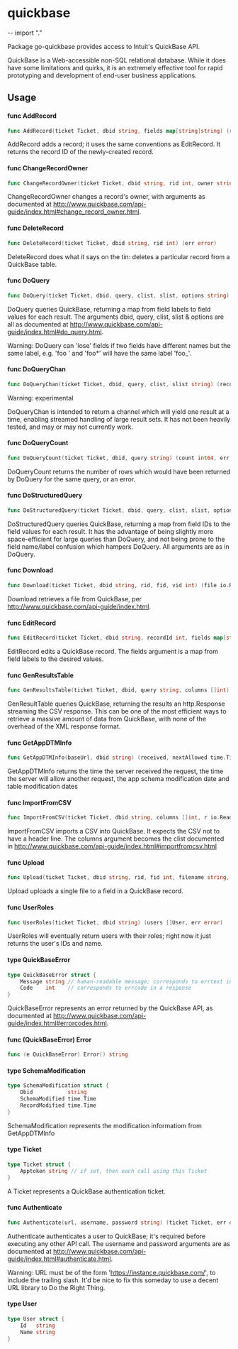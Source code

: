 # quickbase
--
    import "."

Package go-quickbase provides access to Intuit's QuickBase API.

QuickBase is a Web-accessible non-SQL relational database. While it does have
some limitations and quirks, it is an extremely effective tool for rapid
prototyping and development of end-user business applications.

## Usage

#### func  AddRecord

```go
func AddRecord(ticket Ticket, dbid string, fields map[string]string) (rid int, err error)
```
AddRecord adds a record; it uses the same conventions as EditRecord. It returns
the record ID of the newly-created record.

#### func  ChangeRecordOwner

```go
func ChangeRecordOwner(ticket Ticket, dbid string, rid int, owner string) (err error)
```
ChangeRecordOwner changes a record's owner, with arguments as documented at
<http://www.quickbase.com/api-guide/index.html#change_record_owner.html>.

#### func  DeleteRecord

```go
func DeleteRecord(ticket Ticket, dbid string, rid int) (err error)
```
DeleteRecord does what it says on the tin: deletes a particular record from a
QuickBase table.

#### func  DoQuery

```go
func DoQuery(ticket Ticket, dbid, query, clist, slist, options string) (records []map[string]string, err error)
```
DoQuery queries QuickBase, returning a map from field labels to field values for
each result. The arguments dbid, query, clist, slist & options are all as
documented at <http://www.quickbase.com/api-guide/index.html#do_query.html>.

Warning: DoQuery can 'lose' fields if two fields have different names but the
same label, e.g. 'foo ' and 'foo*' will have the same label 'foo_'.

#### func  DoQueryChan

```go
func DoQueryChan(ticket Ticket, dbid, query, clist, slist string) (records chan map[string]string, err error)
```
Warning: experimental

DoQueryChan is intended to return a channel which will yield one result at a
time, enabling streamed handling of large result sets. It has not been heavily
tested, and may or may not currently work.

#### func  DoQueryCount

```go
func DoQueryCount(ticket Ticket, dbid, query string) (count int64, err error)
```
DoQueryCount returns the number of rows which would have been returned by
DoQuery for the same query, or an error.

#### func  DoStructuredQuery

```go
func DoStructuredQuery(ticket Ticket, dbid, query, clist, slist, options string) (records []map[int]string, err error)
```
DoStructuredQuery queries QuickBase, returning a map from field IDs to the field
values for each result. It has the advantage of being slightly more
space-efficient for large queries than DoQuery, and not being prone to the field
name/label confusion which hampers DoQuery. All arguments are as in DoQuery.

#### func  Download

```go
func Download(ticket Ticket, dbid string, rid, fid, vid int) (file io.ReadCloser, err error)
```
Download retrieves a file from QuickBase, per
<http://www.quickbase.com/api-guide/index.html>.

#### func  EditRecord

```go
func EditRecord(ticket Ticket, dbid string, recordId int, fields map[string]string) (err error)
```
EditRecord edits a QuickBase record. The fields argument is a map from field
labels to the desired values.

#### func  GenResultsTable

```go
func GenResultsTable(ticket Ticket, dbid, query string, columns []int) (resp *http.Response, err error)
```
GenResultTable queries QuickBase, returning the results an http.Response
streaming the CSV response. This can be one of the most efficient ways to
retrieve a massive amount of data from QuickBase, with none of the overhead of
the XML response format.

#### func  GetAppDTMInfo

```go
func GetAppDTMInfo(baseUrl, dbid string) (received, nextAllowed time.Time, schemaModification SchemaModification, tableModification []SchemaModification, err error)
```
GetAppDTMInfo returns the time the server received the request, the time the
server will allow another request, the app schema modification date and table
modification dates

#### func  ImportFromCSV

```go
func ImportFromCSV(ticket Ticket, dbid string, columns []int, r io.Reader) (err error)
```
ImportFromCSV imports a CSV into QuickBase. It expects the CSV not to have a
header line. The columns argument becomes the clist documented in
<http://www.quickbase.com/api-guide/index.html#importfromcsv.html>

#### func  Upload

```go
func Upload(ticket Ticket, dbid string, rid, fid int, filename string, r io.Reader) (err error)
```
Upload uploads a single file to a field in a QuickBase record.

#### func  UserRoles

```go
func UserRoles(ticket Ticket, dbid string) (users []User, err error)
```
UserRoles will eventually return users with their roles; right now it just
returns the user's IDs and name.

#### type QuickBaseError

```go
type QuickBaseError struct {
	Message string // human-readable message; corresponds to errtext in a response
	Code    int    // corresponds to errcode in a response
}
```

QuickBaseError represents an error returned by the QuickBase API, as documented
at <http://www.quickbase.com/api-guide/index.html#errorcodes.html>.

#### func (QuickBaseError) Error

```go
func (e QuickBaseError) Error() string
```

#### type SchemaModification

```go
type SchemaModification struct {
	Dbid           string
	SchemaModified time.Time
	RecordModified time.Time
}
```

SchemaModification represents the modification informatiom from GetAppDTMInfo

#### type Ticket

```go
type Ticket struct {
	Apptoken string // if set, then each call using this Ticket
}
```

A Ticket represents a QuickBase authentication ticket.

#### func  Authenticate

```go
func Authenticate(url, username, password string) (ticket Ticket, err error)
```
Authenticate authenticates a user to QuickBase; it's required before executing
any other API call. The username and password arguments are as documented at
<http://www.quickbase.com/api-guide/index.html#authenticate.html>.

Warning: URL must be of the form 'https://instance.quickbase.com/', to include
the trailing slash. It'd be nice to fix this someday to use a decent URL library
to Do the Right Thing.

#### type User

```go
type User struct {
	Id   string
	Name string
}
```
